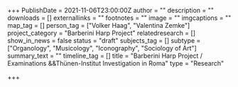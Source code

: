 +++
PublishDate = 2021-11-06T23:00:00Z
author = ""
description = ""
downloads = []
externallinks = ""
footnotes = ""
image = ""
imgcaptions = ""
map_tag = []
person_tag = ["Volker Haag", "Valentina Zemke"]
project_category = "Barberini Harp Project"
relatedresearch = []
show_in_news = false
status = "draft"
subjects_tag = []
subtype = ["Organology", "Musicology", "Iconography", "Sociology of Art"]
summary_text = ""
timeline_tag = []
title = "Barberini Harp Project / Examinations &&Thünen-Institut Investigation in Roma"
type = "Research"

+++
